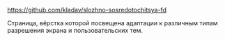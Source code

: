 https://github.com/kladav/slozhno-sosredotochitsya-fd

Страница, вёрстка которой посвещена адаптации к различным
типам разрешения экрана и пользовательских тем.